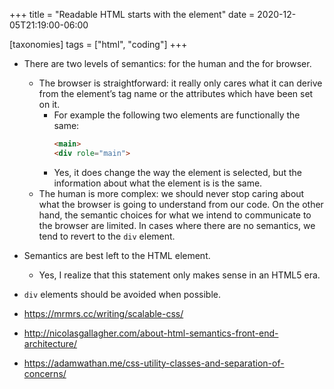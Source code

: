 +++
title = "Readable HTML starts with the element"
date = 2020-12-05T21:19:00-06:00

[taxonomies] 
tags = ["html", "coding"] 
+++

- There are two levels of semantics: for the human and the for browser.
  - The browser is straightforward: it really only cares what it can derive
    from the element’s tag name or the attributes which have been set on it.
    - For example the following two elements are functionally the same:  
      ```html
      <main>
      <div role="main">
      ```
    - Yes, it does change the way the element is selected, but the information
      about what the element is is the same.
  - The human is more complex: we should never stop caring about what the
    browser is going to understand from our code. On the other hand, the
    semantic choices for what we intend to communicate to the browser are
    limited. In cases where there are no semantics, we tend to revert to the
    `div` element.
- Semantics are best left to the HTML element.
    - Yes, I realize that this statement only makes sense in an HTML5 era.
- `div` elements should be avoided when possible.

- https://mrmrs.cc/writing/scalable-css/
- http://nicolasgallagher.com/about-html-semantics-front-end-architecture/
- https://adamwathan.me/css-utility-classes-and-separation-of-concerns/
